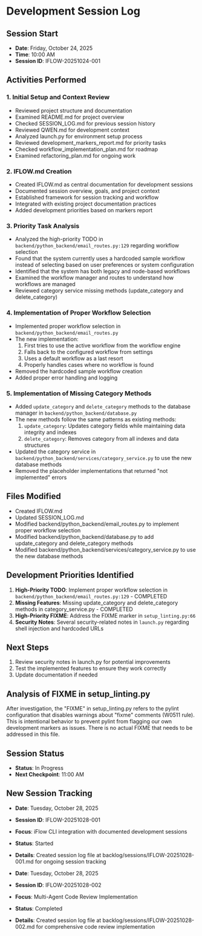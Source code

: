 # Development Session Log

## Session Start
- **Date**: Friday, October 24, 2025
- **Time**: 10:00 AM
- **Session ID**: IFLOW-20251024-001

## Activities Performed

### 1. Initial Setup and Context Review
- Reviewed project structure and documentation
- Examined README.md for project overview
- Checked SESSION_LOG.md for previous session history
- Reviewed QWEN.md for development context
- Analyzed launch.py for environment setup process
- Reviewed development_markers_report.md for priority tasks
- Checked workflow_implementation_plan.md for roadmap
- Examined refactoring_plan.md for ongoing work

### 2. IFLOW.md Creation
- Created IFLOW.md as central documentation for development sessions
- Documented session overview, goals, and project context
- Established framework for session tracking and workflow
- Integrated with existing project documentation practices
- Added development priorities based on markers report

### 3. Priority Task Analysis
- Analyzed the high-priority TODO in `backend/python_backend/email_routes.py:129` regarding workflow selection
- Found that the system currently uses a hardcoded sample workflow instead of selecting based on user preferences or system configuration
- Identified that the system has both legacy and node-based workflows
- Examined the workflow manager and routes to understand how workflows are managed
- Reviewed category service missing methods (update_category and delete_category)

### 4. Implementation of Proper Workflow Selection
- Implemented proper workflow selection in `backend/python_backend/email_routes.py`
- The new implementation:
  1. First tries to use the active workflow from the workflow engine
  2. Falls back to the configured workflow from settings
  3. Uses a default workflow as a last resort
  4. Properly handles cases where no workflow is found
- Removed the hardcoded sample workflow creation
- Added proper error handling and logging

### 5. Implementation of Missing Category Methods
- Added `update_category` and `delete_category` methods to the database manager in `backend/python_backend/database.py`
- The new methods follow the same patterns as existing methods:
  1. `update_category`: Updates category fields while maintaining data integrity and indexes
  2. `delete_category`: Removes category from all indexes and data structures
- Updated the category service in `backend/python_backend/services/category_service.py` to use the new database methods
- Removed the placeholder implementations that returned "not implemented" errors

## Files Modified
- Created IFLOW.md
- Updated SESSION_LOG.md
- Modified backend/python_backend/email_routes.py to implement proper workflow selection
- Modified backend/python_backend/database.py to add update_category and delete_category methods
- Modified backend/python_backend/services/category_service.py to use the new database methods

## Development Priorities Identified
1. **High-Priority TODO**: Implement proper workflow selection in `backend/python_backend/email_routes.py:129` - COMPLETED
2. **Missing Features**: Missing update_category and delete_category methods in category_service.py - COMPLETED
3. **High-Priority FIXME**: Address the FIXME marker in `setup_linting.py:66`
4. **Security Notes**: Several security-related notes in `launch.py` regarding shell injection and hardcoded URLs

## Next Steps
1. Review security notes in launch.py for potential improvements
2. Test the implemented features to ensure they work correctly
3. Update documentation if needed

## Analysis of FIXME in setup_linting.py
After investigation, the "FIXME" in setup_linting.py refers to the pylint configuration that disables warnings about "fixme" comments (W0511 rule). This is intentional behavior to prevent pylint from flagging our own development markers as issues. There is no actual FIXME that needs to be addressed in this file.

## Session Status
- **Status**: In Progress
- **Next Checkpoint**: 11:00 AM

## New Session Tracking
- **Date**: Tuesday, October 28, 2025
- **Session ID**: IFLOW-20251028-001
- **Focus**: iFlow CLI integration with documented development sessions
- **Status**: Started
- **Details**: Created session log file at backlog/sessions/IFLOW-20251028-001.md for ongoing session tracking

- **Date**: Tuesday, October 28, 2025
- **Session ID**: IFLOW-20251028-002
- **Focus**: Multi-Agent Code Review Implementation
- **Status**: Completed
- **Details**: Created session log file at backlog/sessions/IFLOW-20251028-002.md for comprehensive code review implementation
